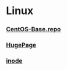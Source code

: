 Linux
===

### [CentOS-Base.repo](./centos-base.repo/README.md)
### [HugePage](./hugepage/README.md)
### [inode](./inode/README.md)

<br>

